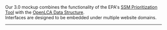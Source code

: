 Our 3.0 mockup combines the functionality of the EPA's [SSM Prioritization Tool](https://www.epa.gov/smm/smm-prioritization-tools-index) with the [OpenLCA Data Structure](https://www.openlca.org/).  
Interfaces are designed to be embedded under multiple website domains. 

---
